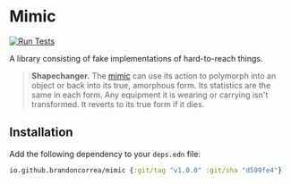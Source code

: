 # Mimic

[![Run Tests](https://github.com/brandoncorrea/mimic/actions/workflows/test.yml/badge.svg)](https://github.com/brandoncorrea/mimic/actions/workflows/test.yml)

A library consisting of fake implementations of hard-to-reach things.

> **Shapechanger.** The [mimic](https://www.dndbeyond.com/monsters/16957-mimic) can use its action to polymorph into an object or back into its true, amorphous form. Its statistics are the same in each form. Any equipment it is wearing or carrying isn't transformed. It reverts to its true form if it dies.

## Installation

Add the following dependency to your `deps.edn` file:

```clojure
io.github.brandoncorrea/mimic {:git/tag "v1.0.0" :git/sha "d599fe4"}
```
